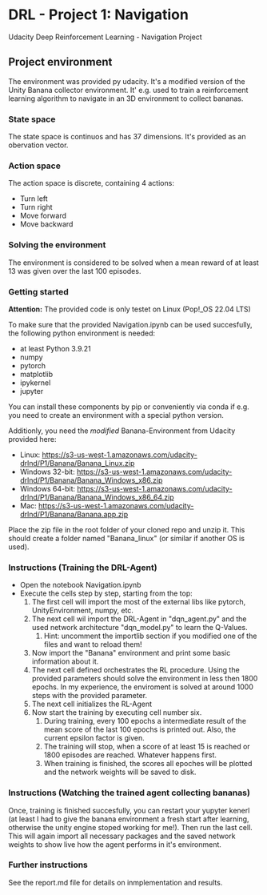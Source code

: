 # DRL - Project 1: Navigation

Udacity Deep Reinforcement Learning - Navigation Project

## Project environment

The environment was provided py udacity. It's a modified version of the Unity Banana collector environment. It' e.g. used to train a reinforcement learning algorithm to navigate in an 3D environment to collect bananas.

### State space

The state space is continuos and has 37 dimensions. It's provided as an obervation vector.

### Action space

The action space is discrete, containing 4 actions:

- Turn left
- Turn right
- Move forward
- Move backward

### Solving the environment

The environment is considered to be solved when a mean reward of at least 13 was given over the last 100 episodes.

### Getting started

**Attention:** The provided code is only testet on Linux (Pop!_OS 22.04 LTS)

To make sure that the provided Navigation.ipynb can be used succesfully, the following python environment is needed:

- at least Python 3.9.21
- numpy
- pytorch
- matplotlib
- ipykernel
- jupyter

You can install these components by pip or conveniently via conda if e.g. you need to create an environment with a special python version.

Additionly, you need the *modified* Banana-Environment from Udacity provided here:

- Linux: <https://s3-us-west-1.amazonaws.com/udacity-drlnd/P1/Banana/Banana_Linux.zip>
- Windows 32-bit: <https://s3-us-west-1.amazonaws.com/udacity-drlnd/P1/Banana/Banana_Windows_x86.zip>
- Windows 64-bit: <https://s3-us-west-1.amazonaws.com/udacity-drlnd/P1/Banana/Banana_Windows_x86_64.zip>
- Mac: <https://s3-us-west-1.amazonaws.com/udacity-drlnd/P1/Banana/Banana.app.zip>

Place the zip file in the root folder of your cloned repo and unzip it. This should create a folder named "Banana_linux" (or similar if another OS is used).

### Instructions (Training the DRL-Agent)

- Open the notebook Navigation.ipynb
- Execute the cells step by step, starting from the top:
  1. The first cell will import the most of the external libs like pytorch, UnityEnvironment, numpy, etc.
  2. The next cell wil import the DRL-Agent in "dqn_agent.py" and the used network architecture "dqn_model.py" to learn the Q-Values.
     1. Hint: uncomment the importlib section if you modified one of the files and want to reload them!
  3. Now import the "Banana" environment and print some basic information about it.
  4. The next cell defined orchestrates the RL procedure. Using the provided parameters should solve the environment in less then 1800 epochs. In my experience, the enviroment is solved at around 1000 steps with the provided parameter.
  5. The next cell initializes the RL-Agent
  6. Now start the training by executing cell number six.
     1. During training, every 100 epochs a intermediate result of the mean score of the last 100 epochs is printed out. Also, the current epsilon factor is given.
     2. The training will stop, when a score of at least 15 is reached or 1800 episodes are reached. Whatever happens first.
     3. When training is finished, the scores all epoches will be plotted and the network weights will be saved to disk.

### Instructions (Watching the trained agent collecting bananas)

Once, training is finished succesfully, you can restart your yupyter kenerl (at least I had to give the banana environment a fresh start after learning, otherwise the unity engine stoped working for me!). Then run the last cell. This will again import all necessary packages and the saved network weights to show live how the agent performs in it's environment.

### Further instructions

See the report.md file for details on inmplementation and results.
